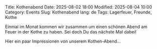 Title: Kothenabend
Date: 2025-08-02 18:00
Modified: 2025-08-04 10:00
Category: Events
Slug: Kothenabend
lang: de
Tags: Lagerfeuer, Freunde, Kothe

Einmal im Monat kommen wir zusammen um einen schönen Abend am Feuer in der Kothe zu haben. Sei doch Du das nächste Mal dabei!

Hier ein paar Impressionen von unserem Kothen-Abend...
